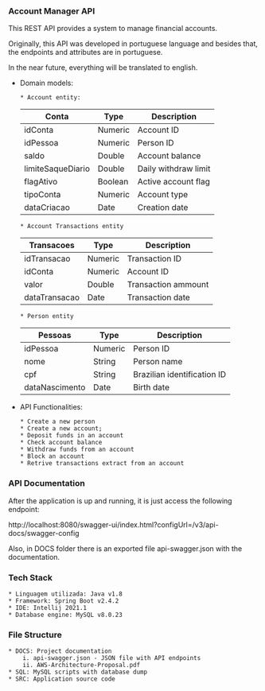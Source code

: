 ### Account Manager API
This REST API provides a system to manage financial accounts.

Originally, this API was developed in portuguese language and besides that, the endpoints and attributes are in portuguese.

In the near future, everything will be translated to english. 
  
  - Domain models:
    ```
    * Account entity:
    ```
    | Conta | Type | Description | 
    |-|-|-|
    | idConta | Numeric | Account ID| 
    | idPessoa | Numeric | Person ID |
    | saldo | Double | Account balance |
    | limiteSaqueDiario | Double | Daily withdraw limit |
    | flagAtivo | Boolean | Active account flag |
    | tipoConta | Numeric | Account type |
    | dataCriacao | Date | Creation date |

    ```
    * Account Transactions entity
    ```
    | Transacoes | Type | Description | 
    |-|-|-|
    | idTransacao | Numeric | Transaction ID |
    | idConta | Numeric | Account ID |
    | valor | Double | Transaction ammount |
    | dataTransacao | Date | Transaction date |

    ```
    * Person entity
    ```
    | Pessoas | Type | Description |
    |-|-|-|
    | idPessoa | Numeric | Person ID |
    | nome | String | Person name |
    | cpf | String | Brazilian identification ID |
    | dataNascimento | Date | Birth date |

  - API Functionalities:
    ```
    * Create a new person
    * Create a new account;
    * Deposit funds in an account 
    * Check account balance
    * Withdraw funds from an account
    * Block an account 
    * Retrive transactions extract from an account
    ```
### API Documentation
After the application is up and running, it is just access the following endpoint:

http://localhost:8080/swagger-ui/index.html?configUrl=/v3/api-docs/swagger-config

Also, in DOCS folder there is an exported file api-swagger.json with the documentation.

### Tech Stack
    * Linguagem utilizada: Java v1.8
    * Framework: Spring Boot v2.4.2
    * IDE: Intellij 2021.1
    * Database engine: MySQL v8.0.23

### File Structure
    * DOCS: Project documentation
        i. api-swagger.json - JSON file with API endpoints
        ii. AWS-Architecture-Proposal.pdf
    * SQL: MySQL scripts with database dump
    * SRC: Application source code
